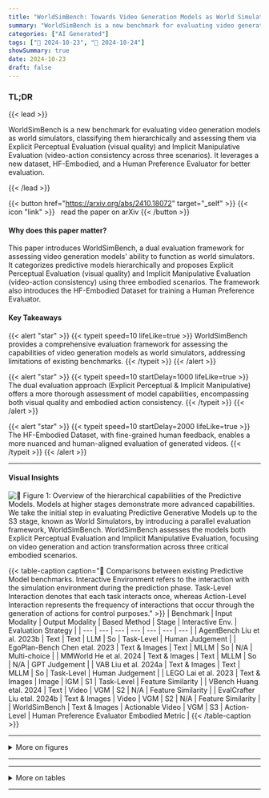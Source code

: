 ```yaml
---
title: "WorldSimBench: Towards Video Generation Models as World Simulators"
summary: "WorldSimBench is a new benchmark for evaluating video generation models as world simulators, classifying them hierarchically and assessing them via Explicit Perceptual Evaluation (visual quality) and ....."
categories: ["AI Generated"]
tags: ["🔖 2024-10-23", "🤗 2024-10-24"]
showSummary: true
date: 2024-10-23
draft: false
---
```


### TL;DR


{{< lead >}}

WorldSimBench is a new benchmark for evaluating video generation models as world simulators, classifying them hierarchically and assessing them via Explicit Perceptual Evaluation (visual quality) and Implicit Manipulative Evaluation (video-action consistency across three scenarios).  It leverages a new dataset, HF-Embodied, and a Human Preference Evaluator for better evaluation.

{{< /lead >}}


{{< button href="https://arxiv.org/abs/2410.18072" target="_self" >}}
{{< icon "link" >}} &nbsp; read the paper on arXiv
{{< /button >}}

#### Why does this paper matter?
This paper introduces WorldSimBench, a dual evaluation framework for assessing video generation models' ability to function as world simulators. It categorizes predictive models hierarchically and proposes Explicit Perceptual Evaluation (visual quality) and Implicit Manipulative Evaluation (video-action consistency) using three embodied scenarios.  The framework also introduces the HF-Embodied Dataset for training a Human Preference Evaluator.
#### Key Takeaways

{{< alert "star" >}}
{{< typeit speed=10 lifeLike=true >}} WorldSimBench provides a comprehensive evaluation framework for assessing the capabilities of video generation models as world simulators, addressing limitations of existing benchmarks. {{< /typeit >}}
{{< /alert >}}

{{< alert "star" >}}
{{< typeit speed=10 startDelay=1000 lifeLike=true >}} The dual evaluation approach (Explicit Perceptual & Implicit Manipulative) offers a more thorough assessment of model capabilities, encompassing both visual quality and embodied action consistency. {{< /typeit >}}
{{< /alert >}}

{{< alert "star" >}}
{{< typeit speed=10 startDelay=2000 lifeLike=true >}} The HF-Embodied Dataset, with fine-grained human feedback, enables a more nuanced and human-aligned evaluation of generated videos. {{< /typeit >}}
{{< /alert >}}

------
#### Visual Insights



![](figures/figures_2_0.png "🔼 Figure 1: Overview of the hierarchical capabilities of the Predictive Models. Models at higher stages demonstrate more advanced capabilities. We take the initial step in evaluating Predictive Generative Models up to the S3 stage, known as World Simulators, by introducing a parallel evaluation framework, WorldSimBench. WorldSimBench assesses the models both Explicit Perceptual Evaluation and Implicit Manipulative Evaluation, focusing on video generation and action transformation across three critical embodied scenarios.")





{{< table-caption caption="🔽 Comparisons between existing Predictive Model benchmarks. Interactive Environment refers to the interaction with the simulation environment during the prediction phase. Task-Level Interaction denotes that each task interacts once, whereas Action-Level Interaction represents the frequency of interactions that occur through the generation of actions for control purposes." >}}
| Benchmark | Input Modality | Output Modality | Based Method | Stage | Interactive Env. | Evaluation Strategy |
| --- | --- | --- | --- | --- | --- | --- |
| AgentBench Liu et al. 2023b | Text | Text | LLM | So | Task-Level | Human Judgement |
| EgoPlan-Bench Chen etal. 2023 | Text & Images | Text | MLLM | So | N/A | Multi-choice |
| MMWorld He et al. 2024 | Text & Images | Text | MLLM | So | N/A | GPT Judgement |
| VAB Liu et al. 2024a | Text & Images | Text | MLLM | So | Task-Level | Human Judgement |
| LEGO Lai et al. 2023 | Text & Images | Image | IGM | S1 | Task-Level | Feature Similarity |
| VBench Huang etal. 2024 | Text | Video | VGM | S2 | N/A | Feature Similarity |
| EvalCrafter Liu etal. 2024b | Text & Images | Video | VGM | S2 | N/A | Feature Similarity |
| WorldSimBench | Text & Images | Actionable Video | VGM | S3 | Action-Level | Human Preference Evaluator Embodied Metric |
{{< /table-caption >}}


------



<details>
<summary>More on figures
</summary>


![](figures/figures_5_0.png "🔼 Figure 2: Overview of Explicit Perceptual Evaluation. (Top) Instruction Prompt Generation. We use a large collection of video captions from the internet and our predefined embodied evaluation dimensions. These are expanded using GPT and manually verified to create a corresponding Task Instruction Prompt List for data generation and evaluation. (Bottom) HF-Embodied Dataset Generation. Massive internet-sourced embodied videos with captions are used to train data generation models. Fine-grained Human Feedback Annotation is then applied to the embodied videos according to the corresponding Task Instruction Prompt List, covering multiple embodied dimensions.")

![](figures/figures_7_0.png "🔼 Figure 3: Overview of Implicit Manipulative Evaluation. Embodied tasks in different scenarios are decomposed into executable sub-tasks. The video generation model generates corresponding predicted videos based on the current instructions and real-time observations. Using a pre-trained IDM or a goal-based policy, the agent executes the generated sequence of actions. After a fixed timestep, the predicted video is refreshed by sampling again from the video generation model, and this process repeats. Finally, the success rates of various embodied tasks are obtained through monitors in the simulation environment.")

![](figures/figures_22_0.png "🔼 Figure 7: Rollout of Open-Ended Embodied Environment in Implicit Manipulative Evaluation.")

![](figures/figures_24_0.png "🔼 Figure 8: Rollout of Autonomous Driving in Implicit Manipulative Evaluation.")

![](figures/figures_26_0.png "🔼 Figure 9: Rollout of Robot Manipulation in Implicit Manipulative Evaluation.")


</details>

------







------

<details>
<summary>More on tables
</summary>


{{< table-caption caption="🔽 Table 2: Hierarchical Evaluation Dimension. The dimensions are categorized into three main aspects: Visual Quality for evaluating the overall quality, Condition Consistency for evaluating the alignment to the input instruction, and Embodiment for evaluating embodied related factors like physical rules." >}}
| Embodied Scenarios | Visual Quality | Condition Consistency | Embodiment |
| --- | --- | --- | --- |
| Open-Ended Embodied Environment (OE) | Background Consistency (BC) Foreground Consistency (FC) | Instruction Alignment (IA) Scenario Alignment (SA) | Velocity (VC) Trajectory (TJ) Embodied Interaction (EI) |
| Autonomous Driving (AD) | Aesthetics (AE) | Instruction Alignment (IA) | Perspectivity (PV) Trajectory (TJ) Key Element (KE) Safety (SF) |
| Robot Manipulation (RM) | Aesthetics (AE) Background Consistency (BC) Foreground Consistency (FC) | Instruction Alignment (IA) | Perspectivity (PV) Trajectory (TJ) Embodied Interaction (EI) |
{{< /table-caption >}}

{{< table-caption caption="🔽 Table 3: The overall performance comparison between Human Preference Evaluator and GPT-40. HPE indicates Human Preference Evaluator. HPE@Lavie means that HPE is trained on videos except those generated by Lavie. The validation is conducted on videos generated by Laive under zero-shot setting." >}}
| Embodied Scenario | GPT-4o | HPE | GPT-4o@OpenSora | HPE@OpenSora | GPT-4o@Lavie | HPE@Lavie |
| --- | --- | --- | --- | --- | --- | --- |
| OE@Acc(↑) | 72.8 | 89.4 | 66.5 | 71.6 | 78.5 | 87.9 |
| AD @ PLCC(↑) | 0.28 | 0.60 | 0.03 | 0.34 | -0.04 | 0.49 |
| RM@PLCC(↑) | 0.07 | 0.43 | -0.06 | 0.47 | 0.17 | 0.44 |
{{< /table-caption >}}

{{< table-caption caption="🔽 Table 4: Analysis of HF-Embodied Dataset. Samples scored higher than 3 in AD and RM are considered positive." >}}
| Embodied Scenario | #instructions | #videos | #dims | #actions | #positive | #negative |
| --- | --- | --- | --- | --- | --- | --- |
| Open-Ended Embodied Environment | 270 | 8401 | 7 | 11 | 121249 | 79965 |
| Autonomous Driving | 5 | 15870 | 6 | 5 | 56768 | 35044 |
| Robot Manipulation | 2556 | 11430 | 7 | 26 | 70672 | 9338 |
{{< /table-caption >}}

{{< table-caption caption="🔽 Table 5: Training Frames of Generation Models." >}}
| Model | Open-Sora-Plan | Lavie | ModelScope | OpenSora | AnimateDiff | DynamicCrafter | EasyAnimate |
| --- | --- | --- | --- | --- | --- | --- | --- |
| Short Videos(frames) | 16 | 16 | 16 | 16 | 16 | 16 | 16 |
| Long Videos(frames) | 64 | 48 | 60 | 48 | 64 | 60 | 64 |
{{< /table-caption >}}

{{< table-caption caption="🔽 Comparisons between existing Predictive Model benchmarks. Interactive Environment refers to the interaction with the simulation environment during the prediction phase. Task-Level Interaction denotes that each task interacts once, whereas Action-Level Interaction represents the frequency of interactions that occur through the generation of actions for control purposes." >}}
| OE@ Acc(↑) | BC | FC | IA | SA | VC | TJ | EI | Overall |
| --- | --- | --- | --- | --- | --- | --- | --- | --- |
| GPT-4o HPE | 60.5 | 70.4 | 70.9 | 67.3 | 79.6 | 83.7 | 85.9 | 72.8 |
| GPT-4o HPE | 81.2 | 87.5 | 87.5 | 96.4 | 94.5 | 93.8 | 88.8 | 89.4 |
| GPT-4o@OpenSora HPE@OpenSora | 60 | 80 | 80 | 50 | 0.0 | 100 | 88.8 | 66.5 |
| GPT-4o@OpenSora HPE@OpenSora | 70 | 90 | 60 | 100 | 100 | 22.2 | 80 | 71.6 |
| GPT-4o@Lavie HPE@Lavie | 50 | 66.7 | 75 | 88.8 | 87.5 | 100 | 87.5 | 78.5 |
| GPT-4o@Lavie HPE@Lavie | 80 | 80 | 80 | 100 | 100 | 75 | 100 | 87.9 |
| AD @ PLCC(↑) | AE | IA | PV | TJ |  | KE | SF | Overall |
| GPT-4o HPE | 0.37 | 0.22 | 0.23 |  | 0.28 | 0.37 | 0.18 | 0.28 |
| GPT-4o HPE | 0.71 | 0.57 | 0.50 | 0.58 | 0.65 | 0.58 | 0.60 |  |
| GPT-4o@OpenSora HPE@OpenSora | 0.22 | -0.39 | 0.32 |  | 0.15 | -0.03 | -0.12 | 0.03 |
| GPT-4o@OpenSora HPE@OpenSora | 0.37 | 0.55 | 0.34 | 0.06 | 0.28 | 0.41 | 0.34 |  |
| GPT-4o@Lavie HPE@Lavie | 0.17 | 0.13 | -0.34 |  | 0.06 | -0.09 | -0.15 | -0.04 |
| GPT-4o@Lavie HPE@Lavie | 0.28 | 1.0 | 0.49 | 0.37 | 0.12 | 0.69 | 0.49 |  |
| RM@PLCC(↑) | AE | BC | FC | IA | PV | TJ | EI | Overall |
| GPT-4o HPE | 0.07 | 0.18 | 0.20 | 0.32 | -0.14 | -0.01 | -0.14 | 0.07 |
| GPT-4o HPE | 0.52 | 0.43 | 0.43 | 0.43 | 0.20 | 0.56 | 0.44 | 0.43 |
| GPT-4o@OpenSora HPE@ OpenSora | -0.45 | -0.03 | 0.08 | 0.0 | 0.04 | -0.23 | 0.14 | -0.06 |
| GPT-4o@OpenSora HPE@ OpenSora | 0.25 | 0.35 | 0.05 | 0.42 | 0.89 | 0.89 | 0.44 | 0.47 |
| GPT-4o@Lavie HPE@Lavie | 0.11 | -0.07 | 0.42 | 0.42 | 0.21 | 0.31 | -0.21 | 0.17 |
| GPT-4o@Lavie HPE@Lavie | 0.33 | 0.04 | 0.69 | 0.40 | 0.89 | 0.67 | 0.06 | 0.44 |
{{< /table-caption >}}

{{< table-caption caption="🔽 Table 7: Evaluation results in OE. The abbreviations are listed in Tab. 2." >}}
| Model | BC | FC | IA | SA | VC | TJ | EI | Overall |
| --- | --- | --- | --- | --- | --- | --- | --- | --- |
| Open-Sora-Plan | 1.4 | 1.9 | 1.7 | 1.7 | 2.0 | 1.5 | 1.6 | 1.69 |
| Lavie | 1.3 | 2.0 | 1.7 | 1.7 | 2.0 | 2.0 | 1.8 | 1.79 |
| ModelScope | 1.9 | 2.0 | 2.0 | 1.7 | 2.0 | 2.0 | 1.75 | 1.91 |
| OpenSora | 1.6 | 1.9 | 1.6 | 1.8 | 2.0 | 2.0 | 1.6 | 1.79 |
| AnimateDiff | 1.3 | 1.3 | 1.2 | 1.7 | 1.4 | 1.38 | 1.55 | 1.40 |
| DynamicCrafter | 1.9 | 2.0 | 1.5 | 2.0 | 2.0 | 2.0 | 1.45 | 1.84 |
| EasyAnimate | 1.4 | 1.8 | 1.5 | 2.0 | 2.0 | 1.22 | 1.45 | 1.62 |
{{< /table-caption >}}

{{< table-caption caption="🔽 Comparisons between existing Predictive Model benchmarks. Interactive Environment refers to the interaction with the simulation environment during the prediction phase. Task-Level Interaction denotes that each task interacts once, whereas Action-Level Interaction represents the frequency of interactions that occur through the generation of actions for control purposes." >}}
| Model | AE | IA | PV | TJ | KE | SF | Overall |
| --- | --- | --- | --- | --- | --- | --- | --- |
| Open-Sora-Plan | 1.6 | 5.0 | 1.55 | 1.4 | 1.45 | 3.2 | 2.37 |
| Lavie | 2.15 | 5.0 | 2.2 | 2.8 | 2.1 | 5.0 | 3.21 |
| ModelScope | 2.8 | 5.0 | 3.35 | 4.0 | 3.0 | 5.0 | 3.86 |
| OpenSora | 3.55 | 5.0 | 4.4 | 4.8 | 3.65 | 5.0 | 4.40 |
| AnimateDiff | 1.55 | 5.0 | 1.55 | 1.0 | 1.3 | 3.8 | 2.37 |
| DynamicCrafter | 2.6 | 4.0 | 3.4 | 3.8 | 2.65 | 5.0 | 3.57 |
| EasyAnimate | 1.5 | 3.4 | 1.4 | 1.4 | 1.3 | 2.6 | 1.93 |
{{< /table-caption >}}

{{< table-caption caption="🔽 Table 9: Evaluation results in RM. The abbreviations are listed in Tab. 2." >}}
| Model | AE | BC | FC | IA | PV | TJ | EI | Overall |
| --- | --- | --- | --- | --- | --- | --- | --- | --- |
| Open-Sora-Plan | 4.0 | 4.0 | 4.0 | 1.0 | 4.9 | 5.0 | 4.0 | 3.84 |
| Lavie | 3.8 | 3.9 | 4.0 | 1.8 | 4.95 | 5.0 | 4.1 | 3.94 |
| ModelScope | 3.63 | 4.1 | 4.0 | 1.18 | 4.9 | 5.0 | 4.0 | 3.83 |
| OpenSora | 3.85 | 4.0 | 3.95 | 1.3 | 4.75 | 5.0 | 4.1 | 3.85 |
| AnimateDiff | 3.8 | 3.9 | 4.0 | 1.0 | 4.95 | 5.0 | 4.1 | 3.82 |
| DynamicCrafter | 3.97 | 4.08 | 4.0 | 2.6 | 5.0 | 5.0 | 4.31 | 4.14 |
| EasyAnimate | 3.55 | 3.45 | 3.65 | 1.2 | 4.8 | 4.3 | 3.45 | 3.49 |
{{< /table-caption >}}

{{< table-caption caption="🔽 Table 1: Comparisons between existing Predictive Model benchmarks. Interactive Environment refers to the interaction with the simulation environment during the prediction phase. Task-Level Interaction denotes that each task interacts once, whereas Action-Level Interaction represents the frequency of interactions that occur through the generation of actions for control purposes." >}}
| Behavior | Action |
| --- | --- |
| forward | W key |
| back | S key |
| left | A key |
| right | D key |
| jump | space key |
| inventory | E key |
| sneak | shift key |
| sprint | ctrl key |
| attack | left mouse button |
{{< /table-caption >}}

{{< table-caption caption="🔽 Comparisons between existing Predictive Model benchmarks. Interactive Environment refers to the interaction with the simulation environment during the prediction phase. Task-Level Interaction denotes that each task interacts once, whereas Action-Level Interaction represents the frequency of interactions that occur through the generation of actions for control purposes." >}}
| Model | Condition | AVG |  | Specific Tasks | Specific Tasks | Specific Tasks |  |
| --- | --- | --- | --- | --- | --- | --- | --- |
| Model | Condition | AVG | Collect Wood | Collect Dirt | Collect Seed | Travel Dis. | Dig Depth |
| Open-Sora-Plan | Text | 26.38 | 19.90 | 50.20 | 7.30 | 342.91 | 20.20 |
| Lavie | Text | 26.06 | 23.50 | 56.00 | 11.60 | 270.20 | 12.20 |
| ModelScope | Text | 21.050 | 14.00 | 52.20 | 6.30 | 240.72 | 8.70 |
| OpenSora | Text | 27.80 | 21.20 | 70.20 | 10.40 | 339.87 | 3.20 |
| AnimateDiff | Text | 13.10 | 7.40 | 22.90 | 3.30 | 274.19 | 4.50 |
| Open-Sora-Plan | Text & Image | 10.28 | 11.10 | 12.50 | 2.60 | 195.14 | 5.70 |
| DynamiCrafter | Text & Image | 4.06 | 0.40 | 0.30 | 1.30 | 130.04 | 5.30 |
| EasyAnimate | Text & Image | 4.84 | 0.20 | 0.70 | 1.70 | 157.12 | 5.90 |
{{< /table-caption >}}

{{< table-caption caption="🔽 Table 3: The overall performance comparison between Human Preference Evaluator and GPT-40. HPE indicates Human Preference Evaluator. HPE@Lavie means that HPE is trained on videos except those generated by Lavie. The validation is conducted on videos generated by Laive under zero-shot setting." >}}
| Model | DS(↑) | RC(↑) | IS(↑) | VC(↓) | PC(↓) | LC(↓) | RV(↓) | OI(↓) |
| --- | --- | --- | --- | --- | --- | --- | --- | --- |
| Open-Sora-Plan | 31.054 | 38.249 | 0.767 | 2.400 | 0.000 | 4.401 | 1.133 | 3.514 |
| DynamiCrafter | 24.491 | 37.189 | 0.599 | 5.030 | 0.000 | 4.896 | 0.937 | 3.221 |
| EasyAnimate | 17.414 | 28.475 | 0.607 | 0.000 | 0.000 | 29.344 | 0.000 | 1.690 |
{{< /table-caption >}}

{{< table-caption caption="🔽 Table 1: Comparisons between existing Predictive Model benchmarks. Interactive Environment refers to the interaction with the simulation environment during the prediction phase. Task-Level Interaction denotes that each task interacts once, whereas Action-Level Interaction represents the frequency of interactions that occur through the generation of actions for control purposes." >}}
| Method | Task completed in a row (%) ↑ | Task completed in a row (%) ↑ | Task completed in a row (%) ↑ | Task completed in a row (%) ↑ | Task completed in a row (%) ↑ | Avg. Len. ↑ |
| --- | --- | --- | --- | --- | --- | --- |
| Method | 1 | 2 | 3 | 4 | 5 | Avg. Len. ↑ |
| Open-Sora-Plan | 0.85 | 0.70 | 0.60 | 0.40 | 0.40 | 2.95 |
| DynamiCrafter | 0.95 | 0.75 | 0.55 | 0.25 | 0.25 | 2.75 |
| EasyAnimate | 0.90 | 0.60 | 0.35 | 0.10 | 0.10 | 2.05 |
{{< /table-caption >}}


</details>

------

